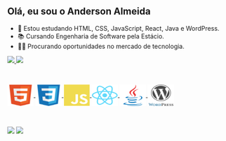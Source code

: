 ## Olá, eu sou o Anderson Almeida
- 🌱 Estou estudando HTML, CSS, JavaScript, React, Java e WordPress.
- 📚 Cursando Engenharia de Software pela Estácio.
- 👨‍💻 Procurando oportunidades no mercado de tecnologia.

<div>
  <a href="https://github.com/AndersonAlFr">
  <img height="180em"src="https://github-readme-stats.vercel.app/api?username=AndersonAlFr&show_icons=true&theme=dark&include_all_commits=true&count_private=true"/>
  <img height="120em" src="https://github-readme-stats.vercel.app/api/top-langs/?username=AndersonAlFr&layout=compact&langs_count=7&theme=dark"/>
</div>
  
  ##
  
  <div style="display: inline_block"><br>
  <img align="center" alt="Anderson-HTML" height="50" width="60" src="https://raw.githubusercontent.com/devicons/devicon/master/icons/html5/html5-original.svg">
  <img align="center" alt="Anderson-CSS" height="50" width="60" src="https://raw.githubusercontent.com/devicons/devicon/master/icons/css3/css3-original.svg">
  <img align="center" alt="Anderson-Js" height="50" width="60" src="https://raw.githubusercontent.com/devicons/devicon/master/icons/javascript/javascript-plain.svg">
  <img align="center" alt="Anderson-React" height="50" width="60" src="https://raw.githubusercontent.com/devicons/devicon/master/icons/react/react-original.svg">      
  <img align="center" alt="Anderson-Java" height="50" width="60" src="https://raw.githubusercontent.com/devicons/devicon/master/icons/java/java-original.svg">
  <img align="center" alt="Anderson-WordPress" height="50" width="60" src="https://raw.githubusercontent.com/devicons/devicon/master/icons/wordpress/wordpress-original.svg">  

  ##

  <div style="display: inline_block"><br>
  <a href="https://www.instagram.com/anderson_almeida_f/" target="_blank"><img src="https://img.shields.io/badge/-Instagram-%23E4405F?style=for-the-badge&logo=instagram&logoColor=white" target="_blank"></a>
  <a href="https://www.linkedin.com/in/anderson-almeida-bb3820233/" target="_blank"><img src="https://img.shields.io/badge/-LinkedIn-%230077B5?style=for-the-badge&logo=linkedin&logoColor=white" target="_blank"></a> 

